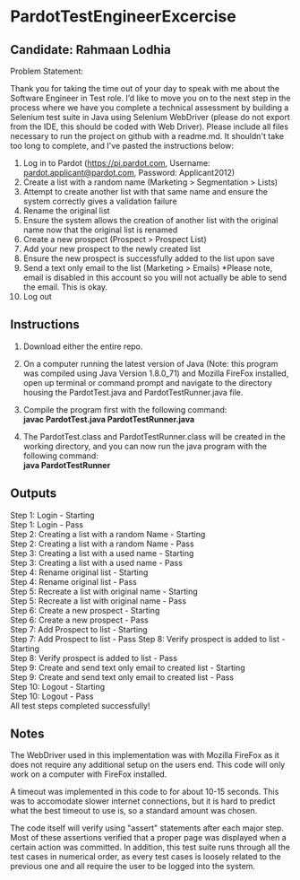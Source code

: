 # PardotTestEngineerExcercise
## Candidate: Rahmaan Lodhia

Problem Statement: 

Thank you for taking the time out of your day to speak with me about the Software Engineer in Test role.  I’d like to move you on to the next step in the process where we have you complete a technical assessment by building a Selenium test suite in Java using Selenium WebDriver (please do not export from the IDE, this should be coded with Web Driver).  Please include all files necessary to run the project on github with a readme.md.  It shouldn't take too long to complete, and I've pasted the instructions below:

1. Log in to Pardot (https://pi.pardot.com, Username: pardot.applicant@pardot.com, Password: Applicant2012)
2. Create a list with a random name (Marketing > Segmentation > Lists)
3. Attempt to create another list with that same name and ensure the system correctly gives a validation failure
4. Rename the original list
5. Ensure the system allows the creation of another list with the original name now that the original list is renamed
6. Create a new prospect (Prospect > Prospect List)
7. Add your new prospect to the newly created list
8. Ensure the new prospect is successfully added to the list upon save
9. Send a text only email to the list (Marketing > Emails)  *Please note, email is disabled in this account so you will not actually be able to send the email.  This is okay.
10. Log out


## Instructions

1. Download either the entire repo.

2. On a computer running the latest version of Java (Note: this program was compiled using Java Version 1.8.0_71) and Mozilla FireFox installed, open up terminal or command prompt and navigate to the directory housing the PardotTest.java and PardotTestRunner.java file.

3. Compile the program first with the following command:  
**javac PardotTest.java PardotTestRunner.java**

4. The PardotTest.class and PardotTestRunner.class will be created in the working directory, and you can now run the java program with the following command:  
**java PardotTestRunner**  

## Outputs

Step 1: Login - Starting  
Step 1: Login - Pass  
Step 2: Creating a list with a random Name - Starting  
Step 2: Creating a list with a random Name - Pass  
Step 3: Creating a list with a used name - Starting  
Step 3: Creating a list with a used name - Pass  
Step 4: Rename original list - Starting  
Step 4: Rename original list - Pass  
Step 5: Recreate a list with original name - Starting  
Step 5: Recreate a list with original name - Pass  
Step 6: Create a new prospect - Starting  
Step 6: Create a new prospect - Pass  
Step 7: Add Prospect to list - Starting  
Step 7: Add Prospect to list - Pass 
Step 8: Verify prospect is added to list - Starting  
Step 8: Verify prospect is added to list - Pass  
Step 9: Create and send text only email to created list - Starting  
Step 9: Create and send text only email to created list - Pass  
Step 10: Logout - Starting  
Step 10: Logout - Pass  
All test steps completed successfully!  

## Notes

The WebDriver used in this implementation was with Mozilla FireFox as it does not require any additional setup on the users end.  This code will only work on a computer with FireFox installed.  

A timeout was implemented in this code to for about 10-15 seconds.  This was to accomodate slower internet connections, but it is hard to predict what the best timeout to use is, so a standard amount was chosen.

The code itself will verify using "assert" statements after each major step.  Most of these assertions verified that a proper page was displayed when a certain action was committed.  In addition, this test suite runs through all the test cases in numerical order, as every test cases is loosely related to the previous one and all require the user to be logged into the system.
